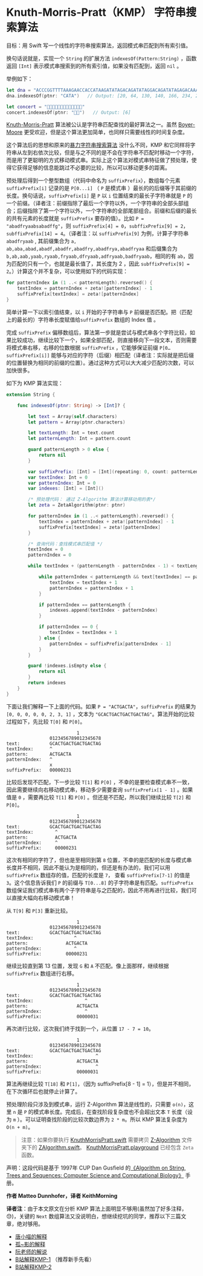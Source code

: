 # Knuth-Morris-Pratt（KMP） 字符串搜索算法

目标：用 Swift 写一个线性的字符串搜索算法，返回模式串匹配到所有索引值。

换句话说就是，实现一个 `String` 的扩展方法 `indexesOf(Pattern:String)` ，函数返回 `[Int]` 表示模式串搜索到的所有索引值，如果没有匹配到，返回 `nil` 。

举例如下：

```swift
let dna = "ACCCGGTTTTAAAGAACCACCATAAGATATAGACAGATATAGGACAGATATAGAGACAAAACCCCATACCCCAATATTTTTTTGGGGAGAAAAACACCACAGATAGATACACAGACTACACGAGATACGACATACAGCAGCATAACGACAACAGCAGATAGACGATCATAACAGCAATCAGACCGAGCGCAGCAGCTTTTAAGCACCAGCCCCACAAAAAACGACAATFATCATCATATACAGACGACGACACGACATATCACACGACAGCATA"
dna.indexesOf(ptnr: "CATA")   // Output: [20, 64, 130, 140, 166, 234, 255, 270]

let concert = "🎼🎹🎹🎸🎸🎻🎻🎷🎺🎤👏👏👏"
concert.indexesOf(ptnr: "🎻🎷")   // Output: [6]
```


[Knuth-Morris-Pratt](https://en.wikipedia.org/wiki/Knuth–Morris–Pratt_algorithm) 算法被公认是字符串匹配查找的最好算法之一。虽然  [Boyer-Moore](../Boyer-Moore-Horspool/) 更受欢迎，但是这个算法更加简单，也同样只需要线性的时间复杂度。

这个算法后的思想和原来的[暴力字符串搜索算法](../Brute-Force%20String%20Search/) 没什么不同，KMP 和它同样将字符串从左到右依次比较，但是与之不同的是不会在字符串不匹配时移动一个字符，而是用了更聪明的方式移动模式串。实际上这个算法对模式串特征做了预处理，使得它获得足够的信息能跳过不必要的比较，所以可以移动更多的距离。

预处理后得到一个整型数组（代码中命名为 `suffixPrefix`），数组每个元素 `suffixPrefix[i]` 记录的是 `P[0...i]` （ `P` 是模式串 ）最长的的后缀等于其前缀的长度。换句话说，`suffixPrefix[i]` 是 `P` 以 `i` 位置结束的最长子字符串就是 `P` 的一个前缀。（译者注：前缀指除了最后一个字符以外，一个字符串的全部头部组合；后缀指除了第一个字符以外，一个字符串的全部尾部组合。前缀和后缀的最长的共有元素的长度就是 `suffixPrefix` 要存的值）。比如 `P =  "abadfryaabsabadffg"`，则 `suffixPrefix[4] = 0`，`subffixPrefix[9] = 2`，`subffixPrefix[14] = 4`。（译者注：以 `suffixPrefix[9]` 为例，计算子字符串 `abadfryaab` , 其前缀集合为 `a, ab,aba,abad,abadf,abadfr,abadfry,abadfrya,abadfryaa` 和后缀集合为 `b,ab,aab,yaab,ryaab,fryaab,dfryaab,adfryaab,badfryaab`，相同的有 `ab`，因为匹配的只有一个，也就是最长值了，其长度为 2 ，因此 `subffixPrefix[9] = 2`。）计算这个并不复杂，可以使用如下的代码实现：

```swift
for patternIndex in (1 ..< patternLength).reversed() {
    textIndex = patternIndex + zeta![patternIndex] - 1
    suffixPrefix[textIndex] = zeta![patternIndex]
}
```

简单计算一下以索引值结束，以 `i` 开始的子字符串与 `P` 前缀是否匹配。把（匹配上的最长的）字符串长度赋值给`suffixPrefix` 数组的 Index 值 。

完成 `suffixPrefix` 偏移数组后，算法第一步就是尝试与模式串各个字符比较，如果比较成功，继续比较下一个，如果全部匹配，则直接移向下一段文本，否则需要将模式串右移，右移的位数根据 `suffixPrefix` ，它能够保证前缀 `P[0…suffixPrefix[i]]` 能够与对应的字符（后缀）相匹配（译者注：实际就是把后缀的位置替换为相同的前缀的位置）。通过这种方式可以大大减少匹配的次数，可以加快很多。

如下为 KMP 算法实现：

```swift
extension String {

    func indexesOf(ptnr: String) -> [Int]? {

        let text = Array(self.characters)
        let pattern = Array(ptnr.characters)

        let textLength: Int = text.count
        let patternLength: Int = pattern.count

        guard patternLength > 0 else {
            return nil
        }

        var suffixPrefix: [Int] = [Int](repeating: 0, count: patternLength)
        var textIndex: Int = 0
        var patternIndex: Int = 0
        var indexes: [Int] = [Int]()

        /* 预处理代码： 通过 Z-Algorithm 算法计算移动用的表*/
        let zeta = ZetaAlgorithm(ptnr: ptnr)

        for patternIndex in (1 ..< patternLength).reversed() {
            textIndex = patternIndex + zeta![patternIndex] - 1
            suffixPrefix[textIndex] = zeta![patternIndex]
        }

        /* 查询代码：查找模式串匹配值 */
        textIndex = 0
        patternIndex = 0

        while textIndex + (patternLength - patternIndex - 1) < textLength {

            while patternIndex < patternLength && text[textIndex] == pattern[patternIndex] {
                textIndex = textIndex + 1
                patternIndex = patternIndex + 1
            }

            if patternIndex == patternLength {
                indexes.append(textIndex - patternIndex)
            }

            if patternIndex == 0 {
                textIndex = textIndex + 1
            } else {
                patternIndex = suffixPrefix[patternIndex - 1]
            }
        }

        guard !indexes.isEmpty else {
            return nil
        }
        return indexes
    }
}
```

下面让我们解释一下上面的代码。如果 `P = "ACTGACTA"`，`suffixPrefix` 的结果为 `[0, 0, 0, 0, 0, 2, 3, 1]` ，文本为 `"GCACTGACTGACTGACTAG"`。算法开始的比较过程如下，先比较 `T[0]` 和 `P[0]`。

                              1       
                    0123456789012345678
    text:           GCACTGACTGACTGACTAG
    textIndex:      ^
    pattern:        ACTGACTA
    patternIndex:   ^
                    x
    suffixPrefix:   00000231

比较后发现不匹配，下一步比较 `T[1]` 和 `P[0]` ，不幸的是要检查模式串不一致，因此需要继续向右移动模式串，移动多少需要查询 `suffixPrefix[1 - 1]` 。如果值是 `0` ，需要再比较 `T[1]` 和 `P[0]` 。但还是不匹配，所以我们继续比较 `T[2]` 和 `P[0]`。 

                              1      
                    0123456789012345678
    text:           GCACTGACTGACTGACTAG
    textIndex:        ^
    pattern:          ACTGACTA
    patternIndex:     ^
    suffixPrefix:     00000231

这次有相同的字符了，但也是至相同到第 `8` 位置，不幸的是匹配的长度与模式串长度并不相同，因此不能认为是相同的，但还是有办法的，我们可以用 `suffixPrefix` 数组存的值，匹配的长度是 `7`， 查看 `suffixPrefix[7-1]` 的值是 `3`。这个信息告诉我们 `P` 的前缀与 `T[0...8]` 的子字符串是有匹配。`suffixPrefix` 数组保证我们模式串有两个子字符串是与之匹配的，因此不用再进行比较，我们可以直接大幅向右移动模式串！

从 `T[9]` 和 `P[3]` 重新比较。

                              1       
                    0123456789012345678
    text:           GCACTGACTGACTGACTAG
    textIndex:               ^
    pattern:              ACTGACTA
    patternIndex:            ^
    suffixPrefix:         00000231

继续比较直到第 13 位置，发现 `G` 和 `A` 不匹配。像上面那样，继续根据 `suffixPrefix` 数组进行右移。

                              1       
                    0123456789012345678
    text:           GCACTGACTGACTGACTAG
    textIndex:                   ^
    pattern:                  ACTGACTA
    patternIndex:                ^
    suffixPrefix:             00000031

再次进行比较，这次我们终于找到一个，从位置 `17 - 7 = 10`。

                              1       
                    0123456789012345678
    text:           GCACTGACTGACTGACTAG
    textIndex:                       ^
    pattern:                  ACTGACTA
    patternIndex:                    ^
    suffixPrefix:             00000031

算法再继续比较 `T[18]` 和 `P[1]`，（因为 suffixPrefix[8 - 1] = 1），但是并不相同，在下次循环后也就停止计算了。

预处理阶段只涉及到模式串，运行 Z-Algorithm 算法是线性的，只需要 `o(n)`，这里 `n` 是 `P` 的模式串长度。完成后，在查找阶段复杂度也不会超出文本 `T` 长度（设为 `m` ）。可以证明查找阶段的比较次数边界为 `2 * m`。所以 KMP 算法复杂度为 `O(n + m)`。


> 注意：如果你要执行 [KnuthMorrisPratt.swift](./KnuthMorrisPratt.swift) 需要拷贝  [Z-Algorithm](../Z-Algorithm/) 文件夹下的 [ZAlgorithm.swift](../Z-Algorithm/ZAlgorithm.swift)。 [KnuthMorrisPratt.playground](./KnuthMorrisPratt.playground)  已经包含 `Zeta` 函数。

声明：这段代码是基于 1997年 CUP Dan Gusfield 的[《Algorithm on String, Trees and Sequences: Computer Science and Computational Biology》](https://books.google.it/books/about/Algorithms_on_Strings_Trees_and_Sequence.html?id=Ofw5w1yuD8kC&redir_esc=y) 手册。

**作者 Matteo Dunnhofer，译者 KeithMorning**



**译者注**：由于本文原文在分析 KMP 算法上面明显不够用(虽然加了好多注释，😓)，关键的 `Next` 数组算法又没说明白，想继续挖坑的同学，推荐以下三篇文章，绝对够用。

* [唐小喵的解释](https://www.cnblogs.com/tangzhengyue/p/4315393.html)
* [孤~影的解释](http://www.cnblogs.com/yjiyjige/p/3263858.html)
* [阮老师的解说](http://www.ruanyifeng.com/blog/2013/05/Knuth%E2%80%93Morris%E2%80%93Pratt_algorithm.html)
* [B站解释KMP-1](https://www.bilibili.com/video/av11866460?from=search&seid=17425875345653862171) （推荐新手先看）
* [B站解释KMP-2](https://www.bilibili.com/video/av16828557/?spm_id_from=333.788.videocard.1)

